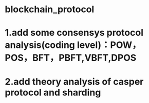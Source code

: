 # blockchain_protocol
# 1.add some consensys protocol analysis(coding level)：POW，POS，BFT，PBFT,VBFT,DPOS
# 2.add theory analysis of casper protocol and sharding
